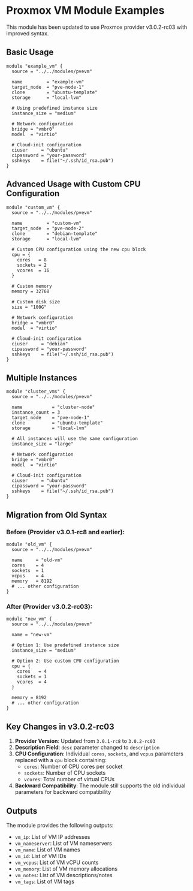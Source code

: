 # Proxmox VM Module Examples

This module has been updated to use Proxmox provider v3.0.2-rc03 with improved syntax.

## Basic Usage

```hcl
module "example_vm" {
  source = "../../modules/pvevm"
  
  name         = "example-vm"
  target_node  = "pve-node-1"
  clone        = "ubuntu-template"
  storage      = "local-lvm"
  
  # Using predefined instance size
  instance_size = "medium"
  
  # Network configuration
  bridge = "vmbr0"
  model  = "virtio"
  
  # Cloud-init configuration
  ciuser     = "ubuntu"
  cipassword = "your-password"
  sshkeys    = file("~/.ssh/id_rsa.pub")
}
```

## Advanced Usage with Custom CPU Configuration

```hcl
module "custom_vm" {
  source = "../../modules/pvevm"
  
  name         = "custom-vm"
  target_node  = "pve-node-2"
  clone        = "debian-template"
  storage      = "local-lvm"
  
  # Custom CPU configuration using the new cpu block
  cpu = {
    cores   = 8
    sockets = 2
    vcores  = 16
  }
  
  # Custom memory
  memory = 32768
  
  # Custom disk size
  size = "100G"
  
  # Network configuration
  bridge = "vmbr0"
  model  = "virtio"
  
  # Cloud-init configuration
  ciuser     = "debian"
  cipassword = "your-password"
  sshkeys    = file("~/.ssh/id_rsa.pub")
}
```

## Multiple Instances

```hcl
module "cluster_vms" {
  source = "../../modules/pvevm"
  
  name           = "cluster-node"
  instance_count = 3
  target_node    = "pve-node-1"
  clone          = "ubuntu-template"
  storage        = "local-lvm"
  
  # All instances will use the same configuration
  instance_size = "large"
  
  # Network configuration
  bridge = "vmbr0"
  model  = "virtio"
  
  # Cloud-init configuration
  ciuser     = "ubuntu"
  cipassword = "your-password"
  sshkeys    = file("~/.ssh/id_rsa.pub")
}
```

## Migration from Old Syntax

### Before (Provider v3.0.1-rc8 and earlier):
```hcl
module "old_vm" {
  source = "../../modules/pvevm"
  
  name     = "old-vm"
  cores    = 4
  sockets  = 1
  vcpus    = 4
  memory   = 8192
  # ... other configuration
}
```

### After (Provider v3.0.2-rc03):
```hcl
module "new_vm" {
  source = "../../modules/pvevm"
  
  name = "new-vm"
  
  # Option 1: Use predefined instance size
  instance_size = "medium"
  
  # Option 2: Use custom CPU configuration
  cpu = {
    cores   = 4
    sockets = 1
    vcores  = 4
  }
  
  memory = 8192
  # ... other configuration
}
```

## Key Changes in v3.0.2-rc03

1. **Provider Version**: Updated from `3.0.1-rc8` to `3.0.2-rc03`
2. **Description Field**: `desc` parameter changed to `description`
3. **CPU Configuration**: Individual `cores`, `sockets`, and `vcpus` parameters replaced with a `cpu` block containing:
   - `cores`: Number of CPU cores per socket
   - `sockets`: Number of CPU sockets
   - `vcores`: Total number of virtual CPUs
4. **Backward Compatibility**: The module still supports the old individual parameters for backward compatibility

## Outputs

The module provides the following outputs:

- `vm_ip`: List of VM IP addresses
- `vm_nameserver`: List of VM nameservers
- `vm_name`: List of VM names
- `vm_id`: List of VM IDs
- `vm_vcpus`: List of VM vCPU counts
- `vm_memory`: List of VM memory allocations
- `vm_notes`: List of VM descriptions/notes
- `vm_tags`: List of VM tags
